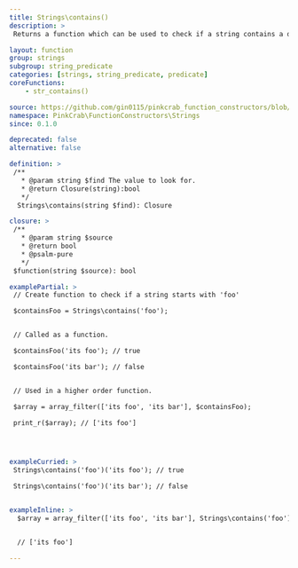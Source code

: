 ```yaml
---
title: Strings\contains()
description: >
 Returns a function which can be used to check if a string contains a defined sub string. The created function can then reused over any string, or used as part of a Higher Order Function such as array_filter().

layout: function
group: strings
subgroup: string_predicate
categories: [strings, string_predicate, predicate]
coreFunctions: 
    - str_contains()

source: https://github.com/gin0115/pinkcrab_function_constructors/blob/master/src/strings.php#L234
namespace: PinkCrab\FunctionConstructors\Strings
since: 0.1.0

deprecated: false
alternative: false

definition: >
 /**
   * @param string $find The value to look for.
   * @return Closure(string):bool
   */
  Strings\contains(string $find): Closure

closure: >
 /**
   * @param string $source
   * @return bool
   * @psalm-pure
   */ 
 $function(string $source): bool

examplePartial: >
 // Create function to check if a string starts with 'foo'

 $containsFoo = Strings\contains('foo');


 // Called as a function.

 $containsFoo('its foo'); // true

 $containsFoo('its bar'); // false


 // Used in a higher order function.

 $array = array_filter(['its foo', 'its bar'], $containsFoo);

 print_r($array); // ['its foo']




exampleCurried: >
 Strings\contains('foo')('its foo'); // true

 Strings\contains('foo')('its bar'); // false


exampleInline: >
  $array = array_filter(['its foo', 'its bar'], Strings\contains('foo'));


  // ['its foo']

---
```

